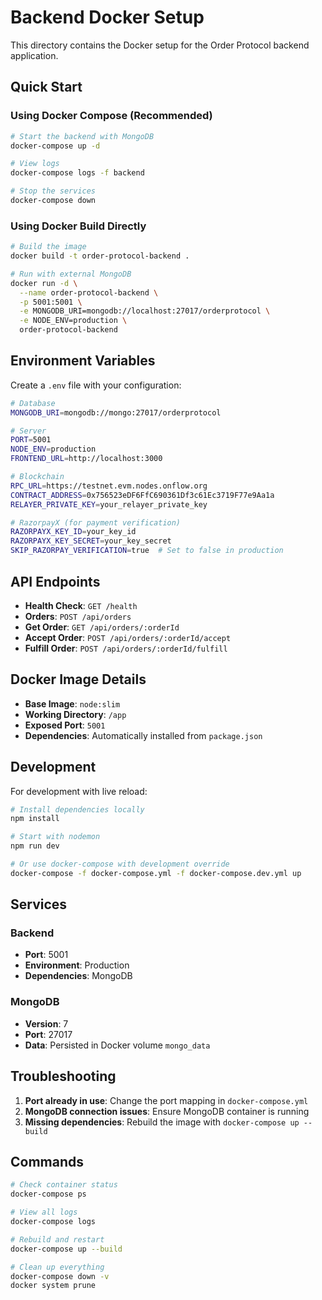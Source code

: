 # Backend Docker Setup

This directory contains the Docker setup for the Order Protocol backend application.

## Quick Start

### Using Docker Compose (Recommended)
```bash
# Start the backend with MongoDB
docker-compose up -d

# View logs
docker-compose logs -f backend

# Stop the services
docker-compose down
```

### Using Docker Build Directly
```bash
# Build the image
docker build -t order-protocol-backend .

# Run with external MongoDB
docker run -d \
  --name order-protocol-backend \
  -p 5001:5001 \
  -e MONGODB_URI=mongodb://localhost:27017/orderprotocol \
  -e NODE_ENV=production \
  order-protocol-backend
```

## Environment Variables

Create a `.env` file with your configuration:

```bash
# Database
MONGODB_URI=mongodb://mongo:27017/orderprotocol

# Server
PORT=5001
NODE_ENV=production
FRONTEND_URL=http://localhost:3000

# Blockchain
RPC_URL=https://testnet.evm.nodes.onflow.org
CONTRACT_ADDRESS=0x756523eDF6FfC690361Df3c61Ec3719F77e9Aa1a
RELAYER_PRIVATE_KEY=your_relayer_private_key

# RazorpayX (for payment verification)
RAZORPAYX_KEY_ID=your_key_id
RAZORPAYX_KEY_SECRET=your_key_secret
SKIP_RAZORPAY_VERIFICATION=true  # Set to false in production
```

## API Endpoints

- **Health Check**: `GET /health`
- **Orders**: `POST /api/orders`
- **Get Order**: `GET /api/orders/:orderId`
- **Accept Order**: `POST /api/orders/:orderId/accept`
- **Fulfill Order**: `POST /api/orders/:orderId/fulfill`

## Docker Image Details

- **Base Image**: `node:slim`
- **Working Directory**: `/app`
- **Exposed Port**: `5001`
- **Dependencies**: Automatically installed from `package.json`

## Development

For development with live reload:

```bash
# Install dependencies locally
npm install

# Start with nodemon
npm run dev

# Or use docker-compose with development override
docker-compose -f docker-compose.yml -f docker-compose.dev.yml up
```

## Services

### Backend
- **Port**: 5001
- **Environment**: Production
- **Dependencies**: MongoDB

### MongoDB
- **Version**: 7
- **Port**: 27017
- **Data**: Persisted in Docker volume `mongo_data`

## Troubleshooting

1. **Port already in use**: Change the port mapping in `docker-compose.yml`
2. **MongoDB connection issues**: Ensure MongoDB container is running
3. **Missing dependencies**: Rebuild the image with `docker-compose up --build`

## Commands

```bash
# Check container status
docker-compose ps

# View all logs
docker-compose logs

# Rebuild and restart
docker-compose up --build

# Clean up everything
docker-compose down -v
docker system prune
```